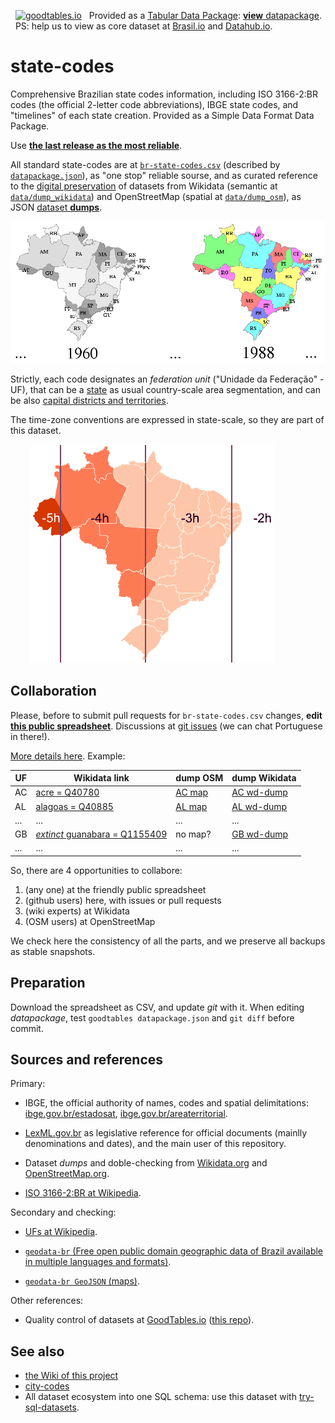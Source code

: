 &nbsp; [![goodtables.io](https://goodtables.io/badge/github/datasets-br/state-codes.svg)](https://goodtables.io/github/datasets-br/state-codes) &nbsp; Provided as a [Tabular Data Package](http://frictionlessdata.io/data-packages/): [**view** datapackage](https://data.okfn.org/tools/view?url=https%3A%2F%2Fraw.githubusercontent.com%2Fdatasets-br%2Fstate-codes%2Fmaster%2Fdatapackage.json).  <br/>&nbsp; PS: help  us to view as core dataset at [Brasil.io](http://Brasil.io) and [Datahub.io](http://Datahub.io).

# state-codes

Comprehensive Brazilian state codes information, including ISO 3166-2:BR codes (the official 2-letter code abbreviations), IBGE state codes,  and "timelines" of each state creation. Provided as a Simple Data Format Data Package.

Use [**the last release as the most reliable**](https://github.com/datasets-br/state-codes/releases).

All standard state-codes are at [`br-state-codes.csv`](data/br-state-codes.csv) (described by [`datapackage.json`](datapackage.json)), as "one stop" reliable sourse, and as curated reference to the [digital preservation](https://en.wikipedia.org/wiki/Digital_preservation) of datasets from Wikidata (semantic at [`data/dump_wikidata`](data/dump_wikidata)) and OpenStreetMap (spatial at [`data/dump_osm`](data/dump_osm)), as JSON [dataset **dumps**](https://en.wikipedia.org/wiki/Database_dump).

![](assets/br-states-mapTimeline.png)

Strictly, each code designates an *federation unit* ("Unidade da Federação" - UF), that can be a  [state](https://schema.org/State) as usual  country-scale area segmentation, and can be also [capital districts and territories](https://en.wikipedia.org/wiki/Capital_districts_and_territories).

The time-zone conventions are expressed in state-scale, so they are part of this dataset.

&nbsp;&nbsp;&nbsp;&nbsp;&nbsp;&nbsp;&nbsp;&nbsp;![](assets/br-timeZones.png)

## Collaboration

Please, before to submit pull requests for `br-state-codes.csv` changes, **edit [this public spreadsheet](https://docs.google.com/spreadsheets/d/1lwuHtCqAsNGxKs0jsnr8G_KBZ7FXekkHn42dHHKfG4M/)**.
Discussions at [git issues](https://github.com/datasets-br/state-codes/issues) (we can chat Portuguese in there!).

[More details here](collabore.md). Example:

UF | Wikidata link | dump OSM | dump Wikidata 
---|---------------|----------|-----------------------
AC | [acre = Q40780](http://wikidata.org/entity/Q40780) | [AC map](data/dump_osm/AC.geojson) | [AC wd-dump](data/dump_wikidata/AC.json)
AL | [alagoas = Q40885](http://wikidata.org/entity/Q40885) | [AL map](data/dump_osm/AL.geojson) | [AL wd-dump](data/dump_wikidata/AL.json)
...|...|...|...
GB | [*extinct* guanabara = Q1155409](http://wikidata.org/entity/Q1155409) | no map? | [GB wd-dump](data/dump_wikidata/GB.json)
...|...|...|...

So, there are 4 opportunities to collabore:

1. (any one) at the friendly public spreadsheet
2. (github users) here, with issues or pull requests
3. (wiki experts) at Wikidata 
4. (OSM users) at OpenStreetMap

We check here the consistency of all the parts, and we preserve all backups as stable snapshots.

## Preparation

Download the spreadsheet as CSV, and update *git* with it. When editing *datapackage*, test `goodtables datapackage.json` and `git diff` before commit. 

## Sources and references

Primary:

* IBGE, the official authority of names, codes and spatial delimitations: [ibge.gov.br/estadosat](http://www.ibge.gov.br/estadosat/),  [ibge.gov.br/areaterritorial](http://www.ibge.gov.br/home/geociencias/areaterritorial/principal.shtm).

* [LexML.gov.br](http://www.LexML.gov.br) as legislative reference for official documents (mainlly denominations and dates), and the main user of this repository.

* Dataset *dumps* and doble-checking from [Wikidata.org](http://Wikidata.org) and [OpenStreetMap.org](http://OpenStreetMap.org).

* [ISO 3166-2:BR at Wikipedia](https://en.wikipedia.org/wiki/ISO_3166-2:BR).

Secondary and checking:

* [UFs at Wikipedia](https://pt.wikipedia.org/wiki/Unidades_federativas_do_Brasil).

* [`geodata-br` (Free open public domain geographic data of Brazil available in multiple languages and formats)](https://github.com/paulofreitas/geodata-br).
* [`geodata-br GeoJSON` (maps)](https://github.com/tbrugz/geodata-br).

Other references:

* Quality control of datasets at [GoodTables.io](https://goodtables.io) ([this repo](https://goodtables.io/github/datasets-br/state-codes)).

## See also

* [the Wiki of this project](https://github.com/datasets-br/state-codes/wiki)
* [city-codes](http://datasets.OK.org.br/city-codes)
* All dataset ecosystem into one SQL schema: use this dataset with [try-sql-datasets](https://github.com/datasets-br/try-sql-datasets).
